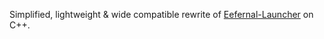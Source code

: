 Simplified, lightweight & wide compatible rewrite of [Eefernal-Launcher](https://github.com/Cranch-fur/Eefernal-Launcher) on C++.
